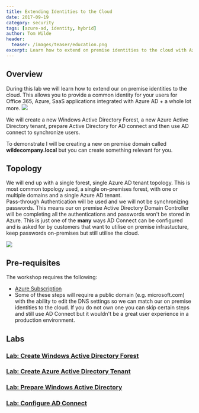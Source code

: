 ```yaml
---
title: Extending Identities to the Cloud
date: 2017-09-19
category: security
tags: [azure-ad, identity, hybrid]
author: Tom Wilde
header:
  teaser: /images/teaser/education.png
excerpt: Learn how to extend on premise identities to the cloud with Azure Active Directory 
---
```


## Overview
During this lab we will learn how to extend our on premise identities to the cloud.  This allows you to provide a common identity for your users for Office 365, Azure, SaaS applications integrated with Azure AD + a whole lot more.
![](./images/ExtendingIdentities_exampleSSO.png)

We will create a new Windows Active Directory Forest, a new Azure Active Directory tenant, prepare Active Directory for AD connect and then use AD connect to synchronize users.

To demonstrate I will be creating a new on premise domain called **wildecompany.local** but you can create something relevant for you.

## Topology
We will end up with a single forest, single Azure AD tenant topology. This is most common topology used, a single on-premises forest, with one or multiple domains and a single Azure AD tenant.  
Pass-through Authentication will be used and we will not be synchronizing passwords. This means our on premise Active Directory Domain Controller will be completing all the authentications and passwords won't be stored in Azure. This is just one of the **many** ways AD Connect can be configured and is asked for by customers that want to utilise on premise infrastucture, keep passwords on-premises but still utilise the cloud.

![](./images/ExtendingIdentities_singleforestsingledirectory.png)

## Pre-requisites
The workshop requires the following:
* [Azure Subscription](/prereqs/subscription)
* Some of these steps will require a public domain (e.g. microsoft.com) with the ability to edit the DNS settings so we can match our on premise identities to the cloud. If you do not own one you can skip certain steps and still use AD Connect but it wouldn't be a great user experience in a production environment.

## Labs
### [Lab: **Create Windows Active Directory Forest**](./create-ad)
### [Lab: **Create Azure Active Directory Tenant**](./create-aad)
### [Lab: **Prepare Windows Active Directory**](./prepare-ad)
### [Lab: **Configure AD Connect**](./configure-adc)


